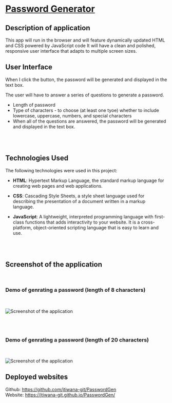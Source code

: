 # **<ins>Password Generator</ins>**

## **Description of application**

This app will run in the browser and will feature dynamically updated HTML and CSS powered by JavaScript code  It will have a clean and polished, responsive user interface that adapts to multiple screen sizes.

## **User Interface**

When I click the button, the password will be generated and displayed in the text box.

The user will have to answer a series of questions to generate a password.

- Length of password
- Type of characters - to choose (at least one tyoe) whether to include lowercase, uppercase, numbers, and special characters
- When all of the questions are answered, the password will be generated and displayed in the text box.
<br>
<br>    


## **Technologies Used**

The following technologies were used in this project:

- **HTML**: Hypertext Markup Language, the standard markup language for creating web pages and web applications. 

- **CSS**: Cascading Style Sheets, a style sheet language used for describing the presentation of a document written in a markup language. 

- **JavaScript**: A lightweight, interpreted programming language with first-class functions that adds interactivity to your website. It is a cross-platform, object-oriented scripting language that is easy to learn and use.

<br>
<br>

## **Screenshot of the application**

<br>

### Demo of genrating a password (length of 8 characters)

<br>

![Screenshot of the application](../PasswordGen/asset/PasswordGen20.gif)

<br>
<br>

### Demo of genrating a password (length of 20 characters)

<br>

![Screenshot of the application](../PasswordGen/asset/PasswordGen20.gif)


## Deployed websites

Github: https://github.com/jtiwana-git/PasswordGen <br>
Website: https://jtiwana-git.github.io/PasswordGen/



